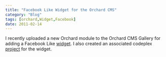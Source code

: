 ```yaml
---
title: "Facebook Like Widget for the Orchard CMS"
category: "Blog"
tags: [orchard,Widget,Facebook]
date: 2011-02-14
---
```



I recently uploaded a new Orchard module to the Orchard CMS Gallery for adding a Facebook Like [widget](http://www.orchardproject.net/gallery/Packages/Modules/Details/Facebook-Like-1-0 "Facebook Like Widget"). I also created an associated codeplex [project](http://orchardfacebooklike.codeplex.com/ "Codeplex") for the widget.
